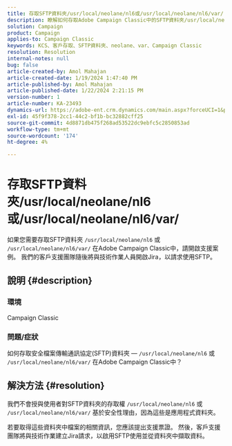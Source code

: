 ```yaml
---
title: 存取SFTP資料夾/usr/local/neolane/nl6或/usr/local/neolane/nl6/var/
description: 瞭解如何存取Adobe Campaign Classic中的SFTP資料夾/usr/local/neolane/nl6或/usr/local/neolane/nl6/var/ 。 開啟支援案例。
solution: Campaign
product: Campaign
applies-to: Campaign Classic
keywords: KCS、客戶存取、SFTP資料夾、neolane、var、Campaign Classic
resolution: Resolution
internal-notes: null
bug: false
article-created-by: Amol Mahajan
article-created-date: 1/19/2024 1:47:40 PM
article-published-by: Amol Mahajan
article-published-date: 1/22/2024 2:21:15 PM
version-number: 1
article-number: KA-23493
dynamics-url: https://adobe-ent.crm.dynamics.com/main.aspx?forceUCI=1&pagetype=entityrecord&etn=knowledgearticle&id=0057654c-d1b6-ee11-a569-6045bd006268
exl-id: 45f9f378-2cc1-44c2-bf1b-bc32882cff25
source-git-commit: 4d8871db475f268ad53522dc9ebfc5c2850853ad
workflow-type: tm+mt
source-wordcount: '174'
ht-degree: 4%

---
```


# 存取SFTP資料夾/usr/local/neolane/nl6或/usr/local/neolane/nl6/var/


如果您需要存取SFTP資料夾 `/usr/local/neolane/nl6` 或 `/usr/local/neolane/nl6/var/` 在Adobe Campaign Classic中，請開啟支援案例。 我們的客戶支援團隊隨後將與技術作業人員開啟Jira，以請求使用SFTP。

## 說明 {#description}


### 環境

Campaign Classic



### <b>問題/症狀</b>

如何存取安全檔案傳輸通訊協定(SFTP)資料夾 —  `/usr/local/neolane/nl6` 或 `/usr/local/neolane/nl6/var/` 在Adobe Campaign Classic中？


## 解決方法 {#resolution}


我們不會授與使用者對SFTP資料夾的存取權 `/usr/local/neolane/nl6` 或 `/usr/local/neolane/nl6/var/` 基於安全性理由，因為這些是應用程式資料夾。

若要取得這些資料夾中檔案的相關資訊，您應該提出支援票證。 然後，客戶支援團隊將與技術作業建立Jira請求，以啟用SFTP使用並從資料夾中擷取資料。
